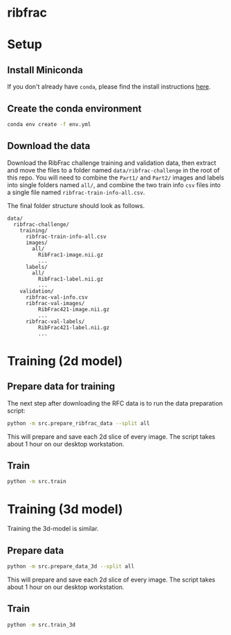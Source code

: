 # ribfrac

# Setup

## Install Miniconda

If you don't already have `conda`, please find the install instructions [here](https://docs.conda.io/projects/conda/en/latest/user-guide/install/index.html#regular-installation).

## Create the conda environment

```bash
conda env create -f env.yml
```

## Download the data

Download the RibFrac challenge training and validation data, then extract and move the files to
a folder named `data/ribfrac-challenge` in the root of this repo. You will need to combine
the `Part1/` and `Part2/` images and labels into single folders named `all/`, and combine the two train info `csv` files
into a single file named `ribfrac-train-info-all.csv`.

The final folder structure should look as follows.

```
data/
  ribfrac-challenge/
    training/
      ribfrac-train-info-all.csv
      images/
        all/
          RibFrac1-image.nii.gz
          ...
      labels/
        all/
          RibFrac1-label.nii.gz
          ...
    validation/
      ribfrac-val-info.csv
      ribfrac-val-images/
          RibFrac421-image.nii.gz
          ...
      ribfrac-val-labels/
          RibFrac421-label.nii.gz
          ...
```

# Training (2d model)

## Prepare data for training

The next step after downloading the RFC data is to run the data preparation script:

```bash
python -m src.prepare_ribfrac_data --split all
```

This will prepare and save each 2d slice of every image. The script takes about 1 hour on our desktop workstation.

## Train

```bash
python -m src.train
```

# Training (3d model)

Training the 3d-model is similar.

## Prepare data

```bash
python -m src.prepare_data_3d --split all
```

This will prepare and save each 2d slice of every image. The script takes about 1 hour on our desktop workstation.

## Train

```bash
python -m src.train_3d
```

